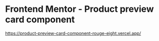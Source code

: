 # Frontend Mentor - Product preview card component

https://product-preview-card-component-rouge-eight.vercel.app/

